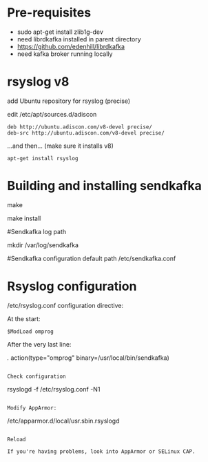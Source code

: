 # Pre-requisites

* sudo apt-get install zlib1g-dev
* need librdkafka installed in parent directory
* https://github.com/edenhill/librdkafka
* need kafka broker running locally

# rsyslog v8

add Ubuntu repository for rsyslog (precise)

edit /etc/apt/sources.d/adiscon

```
deb http://ubuntu.adiscon.com/v8-devel precise/
deb-src http://ubuntu.adiscon.com/v8-devel precise/
```

...and then... (make sure it installs v8)

```
apt-get install rsyslog
```

# Building and installing sendkafka


make

make  install

#Sendkafka log path

mkdir /var/log/sendkafka

#Sendkafka configuration
default path 
/etc/sendkafka.conf

# Rsyslog configuration

/etc/rsyslog.conf configuration directive:

At the start:

```
$ModLoad omprog
```

After the very last line:

*.* action(type="omprog"
        binary=/usr/local/bin/sendkafka)



```

Check configuration

```
rsyslogd -f /etc/rsyslog.conf -N1
```

Modify AppArmor:

```
/etc/apparmor.d/local/usr.sbin.rsyslogd
```

Reload

If you're having problems, look into AppArmor or SELinux CAP.